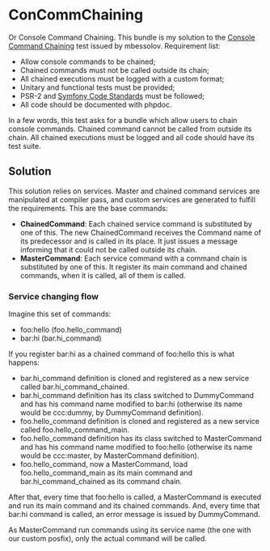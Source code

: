 # ConCommChaining
Or Console Command Chaining. This bundle is my solution to the [Console Command Chaining](https://github.com/mbessolov/test-tasks/blob/master/7.md)
test issued by mbessolov.
Requirement list:
* Allow console commands to be chained;
* Chained commands must not be called outside its chain;
* All chained executions must be logged with a custom format;
* Unitary and functional tests must be provided;
* PSR-2 and [Symfony Code Standards](http://symfony.com/doc/current/contributing/code/standards.html) must be followed;
* All code should be documented with phpdoc.

In a few words, this test asks for a bundle which allow users to chain console commands. Chained command cannot be
called from outside its chain. All chained executions must be logged and all code should have its test suite.

## Solution
This solution relies on services. Master and chained command services are manipulated at compiler pass, and custom services are generated
to fulfill the requirements.
This are the base commands:
* **ChainedCommand**: Each chained service command is substituted by one of this. The new ChainedCommand receives the Command name of its predecessor and is called in its place. It just issues a message informing that it could not be called outside its chain.
* **MasterCommand**: Each service command with a command chain is substituted by one of this. It register its main command and chained commands, when it is called, all of them is called.

### Service changing flow
Imagine this set of commands:
* foo:hello (foo.hello_command)
* bar:hi (bar.hi_command)

If you register bar:hi as a chained command of foo:hello this is what happens:

+ bar.hi_command definition is cloned and registered as a new service called bar.hi_command_chained.
+ bar.hi_command definition has its class switched to DummyCommand and has his command name modified to bar:hi (otherwise its name would be ccc:dummy, by DummyCommand definition).
+ foo.hello_command definition is cloned and registered as a new service called foo.hello_command_main.
+ foo.hello_command definition has its class switched to MasterCommand and has his command name modified to foo:hello (otherwise its name would be ccc:master, by MasterCommand definition).
+ foo.hello_command, now a MasterCommand, load foo.hello_command_main as its main command and bar.hi_command_chained as its command chain.

After that, every time that foo:hello is called, a MasterCommand is executed and run its main command and its chained commands. And, every time
that bar:hi command is called, an error message is issued by DummyCommand.

As MasterCommand run commands using its service name (the one with our custom posfix), only the actual command will be called.